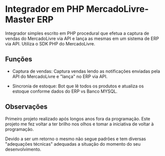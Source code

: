 # Integrador em PHP MercadoLivre-Master ERP

Integrador simples escrito em PHP procedural que efetua a captura de vendas do MercadoLivre via API e lança as mesmas em um sistema de ERP via API. Utiliza o SDK PHP do MercadoLivre.

## Funções

- Captura de vendas: Captura vendas lendo as notificações enviadas pela API do MercadoLivre e "lança" no ERP via API.

- Sincronia de estoque: Bot que lê todos os produtos e atualiza os estoque conforme dados do ERP vs Banco MYSQL.

## Observações

Primeiro projeto realizado após longos anos fora da programação. Este projeto me fez voltar a ter brilho nos olhos e tomar a iniciativa de voltar à programação.

Devido a ser um retorno o mesmo não segue padrões e tem diversas "adequações técnicas" adequadas a situação do momento do seu desenvolvimento.
